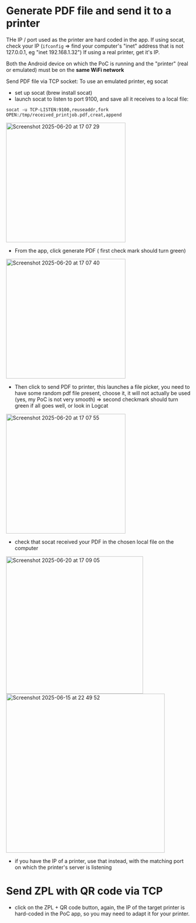 
# Generate PDF file and send it to a printer

THe IP / port used as the printer are hard coded in the app. 
If using socat, check your IP (`ifconfig` => find your computer's "inet" address that is not 127.0.0.1, eg "inet 192.168.1.32")
If using a real printer, get it's IP.

Both the Android device on which the PoC is running and the "printer" (real or emulated) must be on the **same WiFi network**

Send PDF file via TCP socket:
To use an emulated printer, eg socat
- set up socat (brew install socat)
- launch socat to listen to port 9100, and save all it receives to a local file:
```
socat -u TCP-LISTEN:9100,reuseaddr,fork OPEN:/tmp/received_printjob.pdf,creat,append
```
<img width="325" alt="Screenshot 2025-06-20 at 17 07 29" src="https://github.com/user-attachments/assets/2763dac6-256d-49ef-9f9c-dd9589bbc590" />

- From the app, click generate PDF ( first check mark should turn green)

<img width="325" alt="Screenshot 2025-06-20 at 17 07 40" src="https://github.com/user-attachments/assets/cae61436-d0b4-43b5-bb16-ae55e826158e" />

- Then click to send PDF to printer, this launches a file picker, you need to have some random pdf file present, choose it, it will not actually be used (yes, my PoC is not very smooth) => second checkmark should turn green if all goes well, or look in Logcat

<img width="325" alt="Screenshot 2025-06-20 at 17 07 55" src="https://github.com/user-attachments/assets/d5aca732-369d-411d-a4de-22cbee22e1b8" />

- check that socat received your PDF in the chosen local file on the computer

<img width="373" alt="Screenshot 2025-06-20 at 17 09 05" src="https://github.com/user-attachments/assets/2354faa0-73b6-4c0d-8b6c-3112db00c42b" />
<img width="432" alt="Screenshot 2025-06-15 at 22 49 52" src="https://github.com/user-attachments/assets/cd3b393c-7832-4999-ad04-cc2b0db1dc6d" />

- if you have the IP of a printer, use that instead, with the matching port on which the printer's server is listening

# Send ZPL with QR code via TCP

- click on the ZPL + QR code button, again, the IP of the target printer is hard-coded in the PoC app, so you may need to adapt it for your printer.
  
